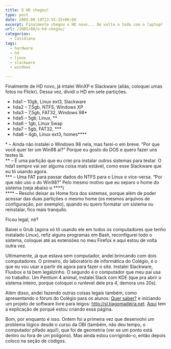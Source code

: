 ```yaml
---
title: O HD chegou!
type: post
date: 2005-08-19T23:55:15+00:00
excerpt: Finalmente chegou o HD novo... De volta a toda com o laptop!
url: /2005/08/o-hd-chegou/
categorias:
  - Cotidiano
tags:
  - hardware
  - hd
  - linux
  - slackware
  - windows

---
```

Finalmente de HD novo, já intalei WinXP e Slackware (aliás, coloquei umas fotos no Flickr). Dessa vez, dividi o HD em sete partições.

  * hda1 – 10gb, Linux ext3, Slackware
  * hda2 – 7,5gb, NTFS, Windows XP
  * hda3 – 7,5gb, FAT32, Windows 98\*
  * hda5 – 5gb, Linux, \*\*
  * hda6 – 1gb, Linux Swap
  * hda7 – 5gb, FAT32, \*\*\*
  * hda8 – 4gb, Linux ext3, homes\*\*\*\*

\* – Ainda não instalei o Windows 98 nela, mas farei-o em breve. “Por que você quer ter um Win98 aí?” Porque eu gosto do DOS e quero fazer uns testes lá.  
\*\* – É uma partição que eu criei pra instalar outros sistemas para testar. O hda1 sempre vai ser alguma coisa mais estável, como esse Slackware que eu tô usando agora.  
\*\*\* – Uma FAT para passar dados do NTFS para o Linux e vice-versa. “Por que não uso o do Win98?” Pelo mesmo motivo que eu separo o home do sistema (veja abaixo o \*\*\*\*)  
\*\*\*\* – Resolvi deixar as Home fora dos sistemas, porque além de poder acessar das duas partições o mesmo home (os mesmos arquivos de configuração, por exemplo), quando eu quero formatar um sistema ou reinstalar, fico mais tranquilo.

Ficou legal, né?

Baixei o Grub (agora só tô usando ele em todos os computadores que tenho instalado Linux), refiz alguns programas em Bash, reconfigurei todo o sistema, coloquei até as extensões no meu Firefox e aqui estou de volta outra vez.

Ultimamente, já que estava sem computador, andei brincando com dois computadores. O primeiro, do laboratório de informática do Colégio, é o que eu vou usar a partir de agora para fazer o site. Instalei Slackware, Fluxbox e tá bem legalzinho. O segundo é o computador que meu pai usa no trabalho. Um Pentium 4 animal, instalei Slack com KDE (que pra abrir o sistema inteiro, porque coloquei o runlevel dele pra 4, demora uns 20s).

Além disso, andei fazendo outras coisas legais também, como apresentando o fórum do Colégio para os alunos: [Quer saber?][1] e iniciando um projeto de software livre para leigos: http://sl.tiagomadeira.net. [Aqui][2] tem a explicação de porquê estou criando essa página.

Bom, por enquanto é isso. Ontem foi a primeira vez que desenvolvi um problema lógico desde o curso da OBI (também, não deu tempo, o computador pifado aqui!), que foi de geometria (ver se um ponto está dentro ou fora de um polígono). Mas ainda estou corrigindo-o, então depois coloco na seção de códigos.

 [1]: http://www.salesianoitajai.g12.br/quersaber
 [2]: http://www.salesianoitajai.g12.br/quersaber/viewtopic.php?t=36
